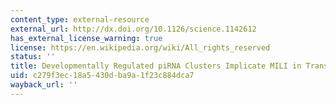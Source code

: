 ```yaml
---
content_type: external-resource
external_url: http://dx.doi.org/10.1126/science.1142612
has_external_license_warning: true
license: https://en.wikipedia.org/wiki/All_rights_reserved
status: ''
title: Developmentally Regulated piRNA Clusters Implicate MILI in Transposon Control
uid: c279f3ec-18a5-430d-ba9a-1f23c884dca7
wayback_url: ''
---
```

